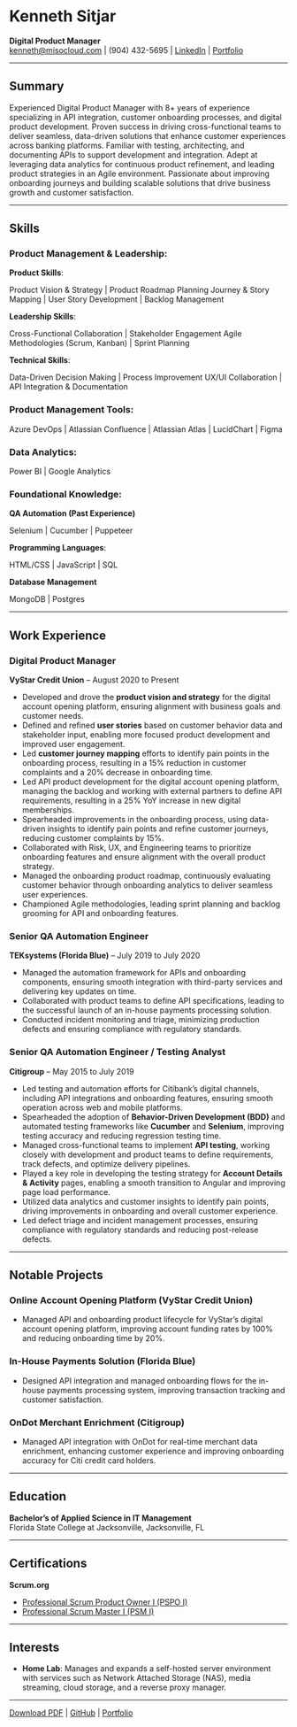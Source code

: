 # Kenneth Sitjar

**Digital Product Manager**  
[kenneth@misocloud.com](mailto:kenneth@misocloud.com) | (904) 432-5695 | [LinkedIn](https://www.linkedin.com/in/ksitjar) | [Portfolio](https://misocloud.com)

---

## Summary
Experienced Digital Product Manager with 8+ years of experience specializing in API integration, customer onboarding processes, and digital product development. Proven success in driving cross-functional teams to deliver seamless, data-driven solutions that enhance customer experiences across banking platforms. Familiar with testing, architecting, and documenting APIs to support development and integration. Adept at leveraging data analytics for continuous product refinement, and leading product strategies in an Agile environment. Passionate about improving onboarding journeys and building scalable solutions that drive business growth and customer satisfaction.

---

## Skills

### Product Management & Leadership:

**Product Skills**:

Product Vision & Strategy | Product Roadmap Planning
Journey & Story Mapping | User Story Development | Backlog Management

**Leadership Skills**:

Cross-Functional Collaboration | Stakeholder Engagement
Agile Methodologies (Scrum, Kanban) | Sprint Planning

**Technical Skills**:

Data-Driven Decision Making | Process Improvement
UX/UI Collaboration | API Integration & Documentation

### Product Management Tools:

Azure DevOps | Atlassian Confluence | Atlassian Atlas | LucidChart | Figma

### Data Analytics:

Power BI | Google Analytics

### Foundational Knowledge:
**QA Automation (Past Experience)**

Selenium | Cucumber | Puppeteer 

**Programming Languages**:

HTML/CSS | JavaScript | SQL

**Database Management**

MongoDB | Postgres

---

## Work Experience

### Digital Product Manager  
**VyStar Credit Union** – August 2020 to Present  
- Developed and drove the **product vision and strategy** for the digital account opening platform, ensuring alignment with business goals and customer needs.
- Defined and refined **user stories** based on customer behavior data and stakeholder input, enabling more focused product development and improved user engagement.
- Led **customer journey mapping** efforts to identify pain points in the onboarding process, resulting in a 15% reduction in customer complaints and a 20% decrease in onboarding time.
- Led API product development for the digital account opening platform, managing the backlog and working with external partners to define API requirements, resulting in a 25% YoY increase in new digital memberships.
- Spearheaded improvements in the onboarding process, using data-driven insights to identify pain points and refine customer journeys, reducing customer complaints by 15%.
- Collaborated with Risk, UX, and Engineering teams to prioritize onboarding features and ensure alignment with the overall product strategy.
- Managed the onboarding product roadmap, continuously evaluating customer behavior through onboarding analytics to deliver seamless user experiences.
- Championed Agile methodologies, leading sprint planning and backlog grooming for API and onboarding features.

### Senior QA Automation Engineer  
**TEKsystems (Florida Blue)** – July 2019 to July 2020  
- Managed the automation framework for APIs and onboarding components, ensuring smooth integration with third-party services and delivering key updates on time.
- Collaborated with product teams to define API specifications, leading to the successful launch of an in-house payments processing solution.
- Conducted incident monitoring and triage, minimizing production defects and ensuring compliance with regulatory standards.

### Senior QA Automation Engineer / Testing Analyst  
**Citigroup** – May 2015 to July 2019  
- Led testing and automation efforts for Citibank’s digital channels, including API integrations and onboarding features, ensuring smooth operation across web and mobile platforms.
- Spearheaded the adoption of **Behavior-Driven Development (BDD)** and automated testing frameworks like **Cucumber** and **Selenium**, improving testing accuracy and reducing regression testing time.
- Managed cross-functional teams to implement **API testing**, working closely with development and product teams to define requirements, track defects, and optimize delivery pipelines.
- Played a key role in developing the testing strategy for **Account Details & Activity** pages, enabling a smooth transition to Angular and improving page load performance.
- Utilized data analytics and customer insights to identify pain points, driving improvements in onboarding and overall customer experience.
- Led defect triage and incident management processes, ensuring compliance with regulatory standards and reducing post-release defects.

---

## Notable Projects

### Online Account Opening Platform (VyStar Credit Union)
- Managed API and onboarding product lifecycle for VyStar’s digital account opening platform, improving account funding rates by 100% and reducing onboarding time by 20%.

### In-House Payments Solution (Florida Blue)
- Designed API integration and managed onboarding flows for the in-house payments processing system, improving transaction tracking and customer satisfaction.

### OnDot Merchant Enrichment (Citigroup)
- Managed API integration with OnDot for real-time merchant data enrichment, enhancing customer experience and improving onboarding accuracy for Citi credit card holders.

---

## Education

**Bachelor’s of Applied Science in IT Management**  
Florida State College at Jacksonville, Jacksonville, FL

---

## Certifications
**Scrum.org**
- [Professional Scrum Product Owner I (PSPO I)](https://www.credly.com/badges/61d6549d-1ac8-434a-87fb-f6b952b47c24)
- [Professional Scrum Master I (PSM I)](https://www.credly.com/badges/adedbe0c-b915-47c7-9daa-894897d79cb7)

---

## Interests

- **Home Lab**: Manages and expands a self-hosted server environment with services such as Network Attached Storage (NAS), media streaming, cloud storage, and a reverse proxy manager.

---

[Download PDF](ksitjar_resume.pdf) | [GitHub](https://github.com/ksitjar) | [Portfolio](https://misocloud.com)
